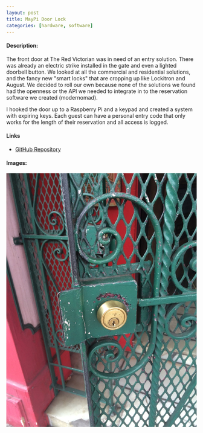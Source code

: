```yaml
---
layout: post
title: MayPi Door Lock
categories: [hardware, software]
---
```


#### Description:
The front door at The Red Victorian was in need of an entry solution. There was already an electric strike installed in the gate and even a lighted doorbell button.  We looked at all the commercial and residential solutions, and the fancy new "smart locks" that are cropping up like Lockitron and August.  We decided to roll our own because none of the solutions we found had the openness or the API we needed to integrate in to the reservation software we created (modernomad).

I hooked the door up to a Raspberry Pi and a keypad and created a system with expiring keys.  Each guest can have a personal entry code that only works for the length of their reservation and all access is logged.

#### Links
<ul>
	<li><a href="https://github.com/jsayles/maypi">GitHub Repository</a></li>
</ul>

#### Images:
<img class="gallery" src="/public/2014-08-29-maypi1.jpg"/>
